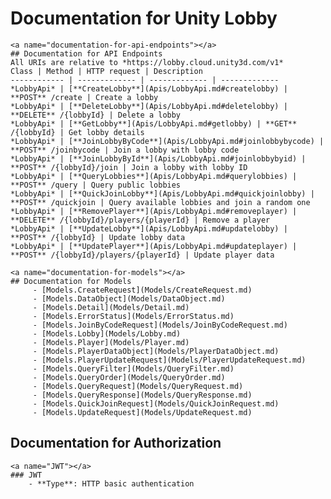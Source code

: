 # Documentation for Unity Lobby
    <a name="documentation-for-api-endpoints"></a>
    ## Documentation for API Endpoints
    All URIs are relative to *https://lobby.cloud.unity3d.com/v1*
    Class | Method | HTTP request | Description
    ------------ | ------------- | ------------- | -------------
    *LobbyApi* | [**CreateLobby**](Apis/LobbyApi.md#createlobby) | **POST** /create | Create a lobby
    *LobbyApi* | [**DeleteLobby**](Apis/LobbyApi.md#deletelobby) | **DELETE** /{lobbyId} | Delete a lobby
    *LobbyApi* | [**GetLobby**](Apis/LobbyApi.md#getlobby) | **GET** /{lobbyId} | Get lobby details
    *LobbyApi* | [**JoinLobbyByCode**](Apis/LobbyApi.md#joinlobbybycode) | **POST** /joinbycode | Join a lobby with lobby code
    *LobbyApi* | [**JoinLobbyById**](Apis/LobbyApi.md#joinlobbybyid) | **POST** /{lobbyId}/join | Join a lobby with lobby ID
    *LobbyApi* | [**QueryLobbies**](Apis/LobbyApi.md#querylobbies) | **POST** /query | Query public lobbies
    *LobbyApi* | [**QuickJoinLobby**](Apis/LobbyApi.md#quickjoinlobby) | **POST** /quickjoin | Query available lobbies and join a random one
    *LobbyApi* | [**RemovePlayer**](Apis/LobbyApi.md#removeplayer) | **DELETE** /{lobbyId}/players/{playerId} | Remove a player
    *LobbyApi* | [**UpdateLobby**](Apis/LobbyApi.md#updatelobby) | **POST** /{lobbyId} | Update lobby data
    *LobbyApi* | [**UpdatePlayer**](Apis/LobbyApi.md#updateplayer) | **POST** /{lobbyId}/players/{playerId} | Update player data
    
    <a name="documentation-for-models"></a>
    ## Documentation for Models
         - [Models.CreateRequest](Models/CreateRequest.md)
         - [Models.DataObject](Models/DataObject.md)
         - [Models.Detail](Models/Detail.md)
         - [Models.ErrorStatus](Models/ErrorStatus.md)
         - [Models.JoinByCodeRequest](Models/JoinByCodeRequest.md)
         - [Models.Lobby](Models/Lobby.md)
         - [Models.Player](Models/Player.md)
         - [Models.PlayerDataObject](Models/PlayerDataObject.md)
         - [Models.PlayerUpdateRequest](Models/PlayerUpdateRequest.md)
         - [Models.QueryFilter](Models/QueryFilter.md)
         - [Models.QueryOrder](Models/QueryOrder.md)
         - [Models.QueryRequest](Models/QueryRequest.md)
         - [Models.QueryResponse](Models/QueryResponse.md)
         - [Models.QuickJoinRequest](Models/QuickJoinRequest.md)
         - [Models.UpdateRequest](Models/UpdateRequest.md)
        
<a name="documentation-for-authorization"></a>
## Documentation for Authorization
    <a name="JWT"></a>
    ### JWT
        - **Type**: HTTP basic authentication
    